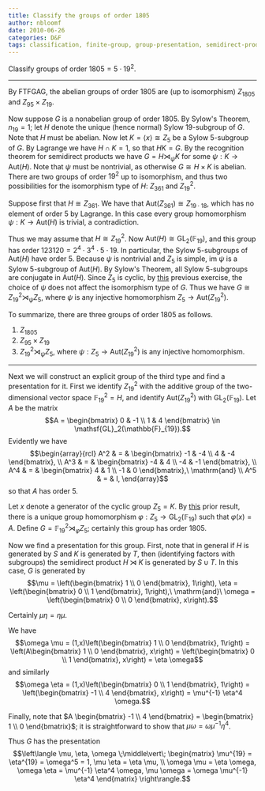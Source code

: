 ```yaml
---
title: Classify the groups of order 1805
author: nbloomf
date: 2010-06-26
categories: D&F
tags: classification, finite-group, group-presentation, semidirect-product
---
```


Classify groups of order $1805 = 5 \cdot 19^2$.

* * *

By FTFGAG, the abelian groups of order 1805 are (up to isomorphism) $Z_{1805}$ and $Z_{95} \times Z_{19}$.

Now suppose $G$ is a nonabelian group of order 1805. By Sylow's Theorem, $n_{19} = 1$; let $H$ denote the unique (hence normal) Sylow 19-subgroup of $G$. Note that $H$ must be abelian. Now let $K = \langle x \rangle \cong Z_5$ be a Sylow 5-subgroup of $G$. By Lagrange we have $H \cap K = 1$, so that $HK = G$. By the recognition theorem for semidirect products we have $G = H \rtimes_\psi K$ for some $\psi : K \rightarrow \mathsf{Aut}(H)$. Note that $\psi$ must be nontrivial, as otherwise $G \cong H \times K$ is abelian. There are two groups of order $19^2$ up to isomorphism, and thus two possibilities for the isomorphism type of $H$: $Z_{361}$ and $Z_{19}^2$. 

Suppose first that $H \cong Z_{361}$. We have that $\mathsf{Aut}(Z_{361}) \cong Z_{19 \cdot 18}$, which has no element of order 5 by Lagrange. In this case every group homomorphism $\psi : K \rightarrow \mathsf{Aut}(H)$ is trivial, a contradiction.

Thus we may assume that $H \cong Z_{19}^2$. Now $\mathsf{Aut}(H) \cong \mathsf{GL}_2(\mathbb{F}_{19})$, and this group has order $123120 = 2^4 \cdot 3^4 \cdot 5 \cdot 19$. In particular, the Sylow 5-subgroups of $\mathsf{Aut}(H)$ have order 5. Because $\psi$ is nontrivial and $Z_5$ is simple, $\mathsf{im}\ \psi$ is a Sylow 5-subgroup of $\mathsf{Aut}(H)$. By Sylow's Theorem, all Sylow 5-subgroups are conjugate in $\mathsf{Aut}(H)$. Since $Z_5$ is cyclic, by [this](/math/group-theory/2010-06-25-isomorphisms-among-semidirect-products-by-a-cyclic-group.html) previous exercise, the choice of $\psi$ does not affect the isomorphism type of $G$. Thus we have $G \cong Z_{19}^2 \rtimes_\psi Z_5$, where $\psi$ is any injective homomorphism $Z_5 \rightarrow \mathsf{Aut}(Z_{19}^2)$.

To summarize, there are three groups of order 1805 as follows.

1. $Z_{1805}$
2. $Z_{95} \times Z_{19}$
3. $Z_{19}^2 \rtimes_\psi Z_5$, where $\psi : Z_5 \rightarrow \mathsf{Aut}(Z_{19}^2)$ is any injective homomorphism.

* * *

Next we will construct an explicit group of the third type and find a presentation for it. First we identify $Z_{19}^2$ with the additive group of the two-dimensional vector space $\mathbb{F}_{19}^2 = H$, and identify $\mathsf{Aut}(Z_{19}^2)$ with $\mathsf{GL}_2(\mathbb{F}_{19})$. Let $A$ be the matrix $$A = \begin{bmatrix} 0 & -1 \\ 1 & 4 \end{bmatrix} \in \mathsf{GL}_2(\mathbb{F}_{19}).$$ Evidently we have
$$\begin{array}{rcl}
A^2 & = & \begin{bmatrix} -1 & -4 \\ 4 & -4 \end{bmatrix}, \\
A^3 & = & \begin{bmatrix} -4 & 4 \\ -4 & -1 \end{bmatrix}, \\
A^4 & = & \begin{bmatrix} 4 & 1 \\ -1 & 0 \end{bmatrix},\ \mathrm{and} \\
A^5 & = & I,
\end{array}$$
so that $A$ has order 5.

Let $x$ denote a generator of the cyclic group $Z_5 = K$. By [this](/math/group-theory/2010-06-17/a-lifting-property-for-finite-abelian-groups.html) prior result, there is a unique group homomorphism $\varphi : Z_5 \rightarrow \mathsf{GL}_2(\mathbb{F}_{19})$ such that $\varphi(x) = A$. Define $G = \mathbb{F}_{19}^2 \rtimes_\varphi Z_5$; certainly this group has order 1805.

Now we find a presentation for this group. First, note that in general if $H$ is generated by $S$ and $K$ is generated by $T$, then (identifying factors with subgroups) the semidirect product $H \rtimes K$ is generated by $S \cup T$. In this case, $G$ is generated by $$\mu = \left(\begin{bmatrix} 1 \\ 0 \end{bmatrix}, 1\right), \eta = \left(\begin{bmatrix} 0 \\ 1 \end{bmatrix}, 1\right),\ \mathrm{and}\ \omega = \left(\begin{bmatrix} 0 \\ 0 \end{bmatrix}, x\right).$$

Certainly $\mu \eta = \eta \mu$.

We have $$\omega \mu = (1,x)\left(\begin{bmatrix} 1 \\ 0 \end{bmatrix}, 1\right) = \left(A\begin{bmatrix} 1 \\ 0 \end{bmatrix}, x\right) = \left(\begin{bmatrix} 0 \\ 1 \end{bmatrix}, x\right) = \eta \omega$$ and similarly $$\omega \eta = (1,x)\left(\begin{bmatrix} 0 \\ 1 \end{bmatrix}, 1\right) = \left(\begin{bmatrix} -1 \\ 4 \end{bmatrix}, x\right) = \mu^{-1} \eta^4 \omega.$$

Finally, note that $A \begin{bmatrix} -1 \\ 4 \end{bmatrix} = \begin{bmatrix} 1 \\ 0 \end{bmatrix}$; it is straightforward to show that $\mu \omega = \omega \mu^{-1} \eta^4$.

Thus $G$ has the presentation $$\left\langle \mu, \eta, \omega \;\middle\vert\; \begin{matrix} \mu^{19} = \eta^{19} = \omega^5 = 1, \mu \eta = \eta \mu, \\ \omega \mu = \eta \omega, \omega \eta = \mu^{-1} \eta^4 \omega, \mu \omega = \omega \mu^{-1} \eta^4 \end{matrix} \right\rangle.$$
